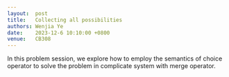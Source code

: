 ```yaml
--- 
layout:  post 
title:   Collecting all possibilities
authors: Wenjia Ye
date:    2023-12-6 10:10:00 +0800
venue:   CB308
--- 
```


In this problem session, we explore how to employ the semantics of choice operator 
to solve the problem in complicate system with merge operator.  
